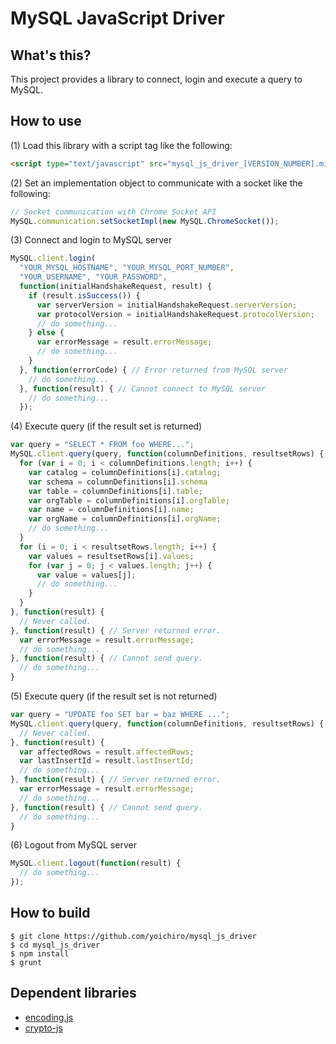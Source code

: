 MySQL JavaScript Driver
=======================

What's this?
------------

This project provides a library to connect, login and execute a query to MySQL.

How to use
----------

(1) Load this library with a script tag like the following:

```html
<script type="text/javascript" src="mysql_js_driver_[VERSION_NUMBER].min.js"></script>
```

(2) Set an implementation object to communicate with a socket like the following:

```javascript
// Socket communication with Chrome Socket API
MySQL.communication.setSocketImpl(new MySQL.ChromeSocket());
```

(3) Connect and login to MySQL server

```javascript
MySQL.client.login(
  "YOUR_MYSQL_HOSTNAME", "YOUR_MYSQL_PORT_NUMBER",
  "YOUR_USERNAME", "YOUR_PASSWORD",
  function(initialHandshakeRequest, result) {
    if (result.isSuccess()) {
      var serverVersion = initialHandshakeRequest.serverVersion;
      var protocolVersion = initialHandshakeRequest.protocolVersion;
      // do something...
    } else {
      var errorMessage = result.errorMessage;
      // do something...
    }
  }, function(errorCode) { // Error returned from MySQL server
    // do something...
  }, function(result) { // Cannot connect to MySQL server
    // do something...
  });
```

(4) Execute query (if the result set is returned)

```javascript
var query = "SELECT * FROM foo WHERE...";
MySQL.client.query(query, function(columnDefinitions, resultsetRows) {
  for (var i = 0; i < columnDefinitions.length; i++) {
    var catalog = columnDefinitions[i].catalog;
    var schema = columnDefinitions[i].schema
    var table = columnDefinitions[i].table;
    var orgTable = columnDefinitions[i].orgTable;
    var name = columnDefinitions[i].name;
    var orgName = columnDefinitions[i].orgName;
    // do something...
  }
  for (i = 0; i < resultsetRows.length; i++) {
    var values = resultsetRows[i].values;
    for (var j = 0; j < values.length; j++) {
      var value = values[j];
      // do something...
    }
  }
}, function(result) {
  // Never called.
}, function(result) { // Server returned error.
  var errorMessage = result.errorMessage;
  // do something...
}, function(result) { // Cannot send query.
  // do something...
}
```

(5) Execute query (if the result set is not returned)

```javascript
var query = "UPDATE foo SET bar = baz WHERE ...";
MySQL.client.query(query, function(columnDefinitions, resultsetRows) {
  // Never called.
}, function(result) {
  var affectedRows = result.affectedRows;
  var lastInsertId = result.lastInsertId;
  // do something...
}, function(result) { // Server returned error.
  var errorMessage = result.errorMessage;
  // do something...
}, function(result) { // Cannot send query.
  // do something...
}
```

(6) Logout from MySQL server

```javascript
MySQL.client.logout(function(result) {
  // do something...
});
```

How to build
------------

```
$ git clone https://github.com/yoichiro/mysql_js_driver
$ cd mysql_js_driver
$ npm install
$ grunt
```

Dependent libraries
-------------------

* [encoding.js](http://code.google.com/p/stringencoding/)
* [crypto-js](https://code.google.com/p/crypto-js/)

